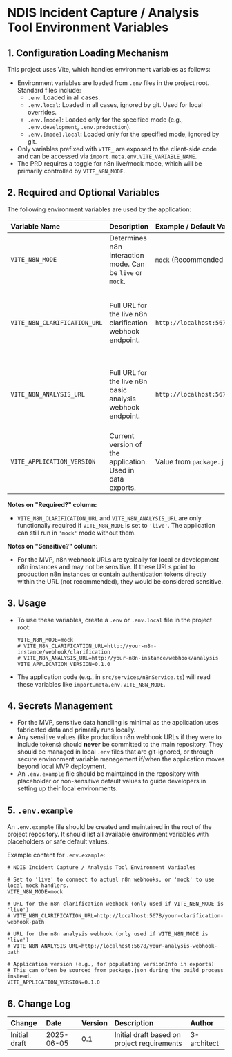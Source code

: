 # NDIS Incident Capture / Analysis Tool Environment Variables

## 1. Configuration Loading Mechanism

This project uses Vite, which handles environment variables as follows:

- Environment variables are loaded from `.env` files in the project root. Standard files include:
  - `.env`: Loaded in all cases.
  - `.env.local`: Loaded in all cases, ignored by git. Used for local overrides.
  - `.env.[mode]`: Loaded only for the specified mode (e.g., `.env.development`, `.env.production`).
  - `.env.[mode].local`: Loaded only for the specified mode, ignored by git.
- Only variables prefixed with `VITE_` are exposed to the client-side code and can be accessed via `import.meta.env.VITE_VARIABLE_NAME`.
- The PRD requires a toggle for n8n live/mock mode, which will be primarily controlled by `VITE_N8N_MODE`.

## 2. Required and Optional Variables

The following environment variables are used by the application:

| Variable Name                | Description                                                | Example / Default Value (in code if not set)   | Required?                                 | Sensitive?                                                   |
| :--------------------------- | :--------------------------------------------------------- | :--------------------------------------------- | :---------------------------------------- | :----------------------------------------------------------- |
| `VITE_N8N_MODE`              | Determines n8n interaction mode. Can be `live` or `mock`.  | `mock` (Recommended default for initial setup) | Yes                                       | No                                                           |
| `VITE_N8N_CLARIFICATION_URL` | Full URL for the live n8n clarification webhook endpoint.  | `http://localhost:5678/webhook/clarification`  | Yes (if `VITE_N8N_MODE` is set to `live`) | No (if local n8n) / Potentially Yes (if public with secrets) |
| `VITE_N8N_ANALYSIS_URL`      | Full URL for the live n8n basic analysis webhook endpoint. | `http://localhost:5678/webhook/analysis`       | Yes (if `VITE_N8N_MODE` is set to `live`) | No (if local n8n) / Potentially Yes (if public with secrets) |
| `VITE_APPLICATION_VERSION`   | Current version of the application. Used in data exports.  | Value from `package.json` (e.g., `0.1.0`)      | No (Can default in code if not set)       | No                                                           |

**Notes on "Required?" column:**

- `VITE_N8N_CLARIFICATION_URL` and `VITE_N8N_ANALYSIS_URL` are only functionally required if `VITE_N8N_MODE` is set to `'live'`. The application can still run in `'mock'` mode without them.

**Notes on "Sensitive?" column:**

- For the MVP, n8n webhook URLs are typically for local or development n8n instances and may not be sensitive. If these URLs point to production n8n instances or contain authentication tokens directly within the URL (not recommended), they would be considered sensitive.

## 3. Usage

- To use these variables, create a `.env` or `.env.local` file in the project root:
  ```env
  VITE_N8N_MODE=mock
  # VITE_N8N_CLARIFICATION_URL=http://your-n8n-instance/webhook/clarification
  # VITE_N8N_ANALYSIS_URL=http://your-n8n-instance/webhook/analysis
  VITE_APPLICATION_VERSION=0.1.0
  ```
- The application code (e.g., in `src/services/n8nService.ts`) will read these variables like `import.meta.env.VITE_N8N_MODE`.

## 4. Secrets Management

- For the MVP, sensitive data handling is minimal as the application uses fabricated data and primarily runs locally.
- Any sensitive values (like production n8n webhook URLs if they were to include tokens) should **never** be committed to the main repository. They should be managed in local `.env` files that are git-ignored, or through secure environment variable management if/when the application moves beyond local MVP deployment.
- An `.env.example` file should be maintained in the repository with placeholder or non-sensitive default values to guide developers in setting up their local environments.

## 5. `.env.example`

An `.env.example` file should be created and maintained in the root of the project repository. It should list all available environment variables with placeholders or safe default values.

Example content for `.env.example`:

```env
# NDIS Incident Capture / Analysis Tool Environment Variables

# Set to 'live' to connect to actual n8n webhooks, or 'mock' to use local mock handlers.
VITE_N8N_MODE=mock

# URL for the n8n clarification webhook (only used if VITE_N8N_MODE is 'live')
# VITE_N8N_CLARIFICATION_URL=http://localhost:5678/your-clarification-webhook-path

# URL for the n8n analysis webhook (only used if VITE_N8N_MODE is 'live')
# VITE_N8N_ANALYSIS_URL=http://localhost:5678/your-analysis-webhook-path

# Application version (e.g., for populating versionInfo in exports)
# This can often be sourced from package.json during the build process instead.
VITE_APPLICATION_VERSION=0.1.0
```

## 6. Change Log

| Change        | Date       | Version | Description                                 | Author      |
| :------------ | :--------- | :------ | :------------------------------------------ | :---------- |
| Initial draft | 2025-06-05 | 0.1     | Initial draft based on project requirements | 3-architect |
